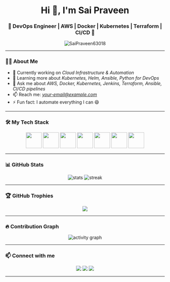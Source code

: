 <h1 align="center">Hi 👋, I'm Sai Praveen</h1>
<h3 align="center">🚀 DevOps Engineer | AWS | Docker | Kubernetes | Terraform | CI/CD 🚀</h3>

<p align="center">
  <img src="https://komarev.com/ghpvc/?username=SaiPraveen63018&label=Profile%20views&color=brightgreen&style=plastic" alt="SaiPraveen63018" />
</p>

---

### 👨‍💻 About Me

- 🔭 Currently working on *Cloud Infrastructure & Automation*
- 🌱 Learning more about *Kubernetes, Helm, Ansible, Python for DevOps*
- 💬 Ask me about *AWS, Docker, Kubernetes, Jenkins, Terraform, Ansible, CI/CD pipelines*
- 📫 Reach me: *your-email@example.com*
- ⚡ Fun fact: I automate everything I can 😄

---

### 🛠 My Tech Stack

<p align="center"
  
  <img src="https://cdn.jsdelivr.net/gh/devicons/devicon/icons/docker/docker-original.svg" width="50" height="50"/>
  <img src="https://cdn.jsdelivr.net/gh/devicons/devicon/icons/kubernetes/kubernetes-plain.svg" width="50" height="50"/>
  <img src="https://cdn.jsdelivr.net/gh/devicons/devicon/icons/terraform/terraform-original.svg" width="50" height="50"/>
  <img src="https://cdn.jsdelivr.net/gh/devicons/devicon/icons/git/git-original.svg" width="50" height="50"/>
  <img src="https://cdn.jsdelivr.net/gh/devicons/devicon/icons/python/python-original.svg" width="50" height="50"/>
  <img src="https://cdn.jsdelivr.net/gh/devicons/devicon/icons/linux/linux-original.svg" width="50" height="50"/>
  <img src="https://cdn.jsdelivr.net/gh/devicons/devicon/icons/jenkins/jenkins-original.svg" width="50" height="50"/>
  <img src="https://cdn.jsdelivr.net/gh/devicons/devicon/icons/ansible/ansible-original.svg" width="50" height="50"/>
</p>

---

### 📊 GitHub Stats

<p align="center">
  <img src="https://github-readme-stats.vercel.app/api?username=SaiPraveen63018&show_icons=true&theme=radical" alt="stats" />
  <img src="https://github-readme-streak-stats.herokuapp.com/?user=SaiPraveen63018&theme=radical" alt="streak" />
</p>

---

### 🏆 GitHub Trophies

<p align="center">
  <img src="https://github-profile-trophy.vercel.app/?username=SaiPraveen63018&theme=dracula&margin-w=15&no-bg=true&no-frame=true" />
</p>

---

### 🔥 Contribution Graph

<p align="center">
  <img src="https://github-readme-activity-graph.vercel.app/graph?username=SaiPraveen63018&theme=react-dark" alt="activity graph" />
</p>

---

### 📫 Connect with me

<p align="center">
  <a href="mailto:your-email@example.com"><img src="https://img.shields.io/badge/Email-D14836?style=for-the-badge&logo=gmail&logoColor=white"/></a>
  <a href="https://www.linkedin.com/in/your-linkedin-id/" target="blank"><img src="https://img.shields.io/badge/LinkedIn-blue?style=for-the-badge&logo=linkedin&logoColor=white" /></a>
  <a href="https://github.com/SaiPraveen63018" target="blank"><img src="https://img.shields.io/badge/GitHub-181717?style=for-the-badge&logo=github&logoColor=white" /></a>
</p>

---
